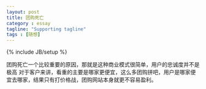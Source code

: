```yaml
---
layout: post
title: 团购死亡
category : essay
tagline: "Supporting tagline"
tags : [随想]
---
```

{% include JB/setup %}

团购死亡一个比较重要的原因，那就是这种商业模式很简单，用户的忠诚度并不是极高 对于客户来讲，看重的主要是哪家更便宜，这么多团购拼吧，用户是哪家便宜去哪家，结果只有打价格战，团购网站本身就更不容易盈利。

